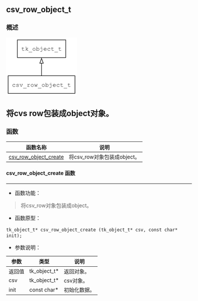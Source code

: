 ## csv\_row\_object\_t
### 概述
![image](images/csv_row_object_t_0.png)

将cvs row包装成object对象。
----------------------------------
### 函数
<p id="csv_row_object_t_methods">

| 函数名称 | 说明 | 
| -------- | ------------ | 
| <a href="#csv_row_object_t_csv_row_object_create">csv\_row\_object\_create</a> | 将csv_row对象包装成object。 |
#### csv\_row\_object\_create 函数
-----------------------

* 函数功能：

> <p id="csv_row_object_t_csv_row_object_create">将csv_row对象包装成object。

* 函数原型：

```
tk_object_t* csv_row_object_create (tk_object_t* csv, const char* init);
```

* 参数说明：

| 参数 | 类型 | 说明 |
| -------- | ----- | --------- |
| 返回值 | tk\_object\_t* | 返回对象。 |
| csv | tk\_object\_t* | csv对象。 |
| init | const char* | 初始化数据。 |
